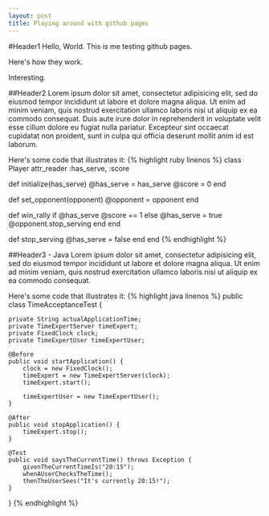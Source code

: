 ```yaml
---
layout: post
title: Playing around with github pages
---
```

#Header1
Hello, World. This is me testing github pages.

Here's how they work.

Interesting.

##Header2
Lorem ipsum dolor sit amet, consectetur adipisicing elit, sed do eiusmod tempor incididunt ut labore et dolore magna aliqua. Ut enim ad minim veniam, quis nostrud exercitation ullamco laboris nisi ut aliquip ex ea commodo consequat. Duis aute irure dolor in reprehenderit in voluptate velit esse cillum dolore eu fugiat nulla pariatur. Excepteur sint occaecat cupidatat non proident, sunt in culpa qui officia deserunt mollit anim id est laborum.

Here's some code that illustrates it:
{% highlight ruby linenos %}
class Player
  attr_reader :has_serve, :score

  def initialize(has_serve)
    @has_serve = has_serve
    @score = 0
  end

  def set_opponent(opponent)
    @opponent = opponent
  end

  def win_rally
    if @has_serve
      @score += 1
    else
      @has_serve = true
      @opponent.stop_serving
    end
  end

  def stop_serving
    @has_serve = false
  end
end
{% endhighlight %}

##Header3 - Java
Lorem ipsum dolor sit amet, consectetur adipisicing elit, sed do eiusmod tempor incididunt ut labore et dolore magna aliqua. Ut enim ad minim veniam, quis nostrud exercitation ullamco laboris nisi ut aliquip ex ea commodo consequat.

Here's some code that illustrates it:
{% highlight java linenos %}
public class TimeAcceptanceTest {

    private String actualApplicationTime;
    private TimeExpertServer timeExpert;
    private FixedClock clock;
    private TimeExpertUser timeExpertUser;

    @Before
    public void startApplication() {
        clock = new FixedClock();
        timeExpert = new TimeExpertServer(clock);
        timeExpert.start();

        timeExpertUser = new TimeExpertUser();
    }

    @After
    public void stopApplication() {
        timeExpert.stop();
    }

    @Test
    public void saysTheCurrentTime() throws Exception {
        givenTheCurrentTimeIs("20:15");
        whenAUserChecksTheTime();
        thenTheUserSees("It's currently 20:15!");
    }
}
{% endhighlight %}
